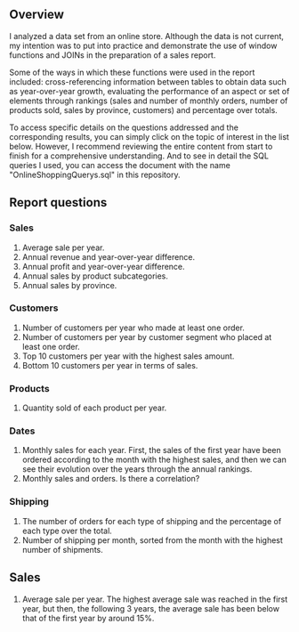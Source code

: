 ## Overview

I analyzed a data set from an online store. Although the data is not current, my intention was to put into practice and demonstrate the use of window functions and JOINs in the preparation of a sales report.

Some of the ways in which these functions were used in the report included: cross-referencing information between tables to obtain data such as year-over-year growth, evaluating the performance of an aspect or set of elements through rankings (sales and number of monthly orders, number of products sold, sales by province, customers) and percentage over totals.

To access specific details on the questions addressed and the corresponding results, you can simply click on the topic of interest in the list below. However, I recommend reviewing the entire content from start to finish for a comprehensive understanding. And to see in detail the SQL queries I used, you can access the document with the name "OnlineShoppingQuerys.sql" in this repository.


## Report questions

### Sales
1. Average sale per year.
2. Annual revenue and year-over-year difference.
3. Annual profit and year-over-year difference.
4. Annual sales by product subcategories.
5. Annual sales by province.

### Customers
1. Number of customers per year who made at least one order.
2. Number of customers per year by customer segment who placed at least one order.
3. Top 10 customers per year with the highest sales amount.
4. Bottom 10 customers per year in terms of sales.

### Products
1. Quantity sold of each product per year.

### Dates
1. Monthly sales for each year. First, the sales of the first year have been ordered according to the month with the highest sales, and then we can see their evolution over the years through the annual rankings.
2. Monthly sales and orders. Is there a correlation?

### Shipping
1. The number of orders for each type of shipping and the percentage of each type over the total.
2. Number of shipping per month, sorted from the month with the highest number of shipments.


## Sales
1. Average sale per year.
	The highest average sale was reached in the first year, but then, the following 3 years, the average sale has been below that of the first year by around 15%.
